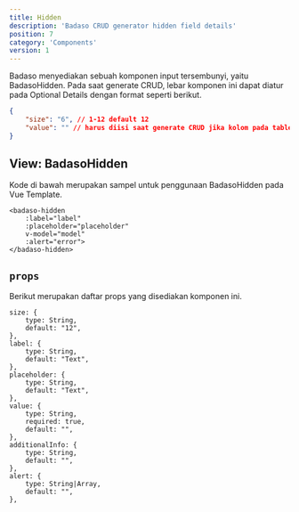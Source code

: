 ```yaml
---
title: Hidden
description: 'Badaso CRUD generator hidden field details'
position: 7
category: 'Components'
version: 1
---
```


Badaso menyediakan sebuah komponen input tersembunyi, yaitu BadasoHidden. Pada saat generate CRUD, lebar komponen ini dapat diatur pada Optional Details dengan format seperti berikut.

```json
{
    "size": "6", // 1-12 default 12
    "value": "" // harus diisi saat generate CRUD jika kolom pada table tidak boleh null
}
```

## View: BadasoHidden

Kode di bawah merupakan sampel untuk penggunaan BadasoHidden pada Vue Template.

```vue
<badaso-hidden
    :label="label"
    :placeholder="placeholder"
    v-model="model"
    :alert="error">
</badaso-hidden>
```

## `props`

Berikut merupakan daftar props yang disediakan komponen ini.

```
size: {
    type: String,
    default: "12",
},
label: {
    type: String,
    default: "Text",
},
placeholder: {
    type: String,
    default: "Text",
},
value: {
    type: String,
    required: true,
    default: "",
},
additionalInfo: {
    type: String,
    default: "",
},
alert: {
    type: String|Array,
    default: "",
},
```
